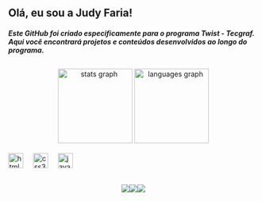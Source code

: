 ## Olá, eu sou a Judy Faria!
##### Este GitHub foi criado especificamente para o programa Twist - Tecgraf. Aqui você encontrará projetos e conteúdos desenvolvidos ao longo do programa.
##

<div align="center">
  <img src="https://github-readme-stats.vercel.app/api?username=judyFariaTecgraf&hide_title=false&hide_rank=false&show_icons=true&include_all_commits=true&count_private=true&disable_animations=false&theme=dracula&locale=en&hide_border=false" height="150" alt="stats graph"  />
  <img src="https://github-readme-stats.vercel.app/api/top-langs?username=judyFariaTecgraf&locale=en&hide_title=false&layout=compact&card_width=320&langs_count=5&theme=dracula&hide_border=false" height="150" alt="languages graph"  />
</div>


<div style="display: inline_block"><br>
  <img src="https://cdn.jsdelivr.net/gh/devicons/devicon/icons/html5/html5-original.svg" height="30" alt="html5 logo"  />
  <img width="12" />
  
  <img src="https://cdn.jsdelivr.net/gh/devicons/devicon/icons/css3/css3-original.svg" height="30" alt="css3 logo"  />
  <img width="12" />

  <img src="https://cdn.jsdelivr.net/gh/devicons/devicon/icons/javascript/javascript-original.svg" height="30" alt="javascript logo"  />
  <img width="12" />
  
</div>
  
  ##
 
<div style="display: flex; justify-content: center; align-items: center; margin-top: 10px;"> 
  
  <a href="mailto:judyfaria@tecgraf.puc-rio.br" style="text-decoration: none;">
    <img src="https://img.shields.io/badge/-Gmail-%23333?style=for-the-badge&logo=gmail&logoColor=red" target="_blank">
  </a>
  
  <a href="https://www.linkedin.com/in/judy-faria-480b6819b" target="_blank" style="text-decoration: none;">
    <img src="https://img.shields.io/badge/-LinkedIn-%230077B5?style=for-the-badge&logo=linkedin&logoColor=white" target="_blank">
  </a> 

  <a href="https://github.com/JudyFaria" target="_blank" style="text-decoration: none;">
    <img src="https://img.shields.io/badge/-GitHub-%23121011?style=for-the-badge&logo=github&logoColor=white" target="_blank">
  </a>
</div>

